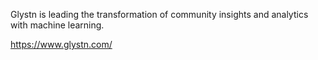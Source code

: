 Glystn is leading the transformation of community insights and analytics with machine learning.

https://www.glystn.com/
